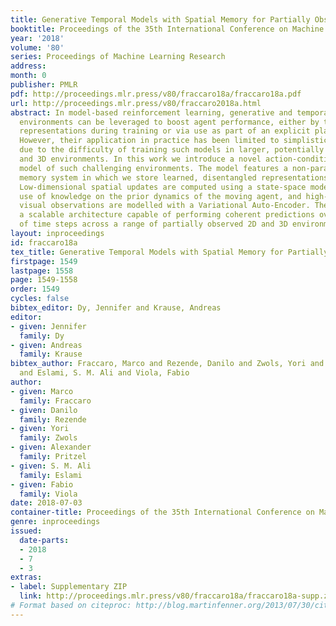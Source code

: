```yaml
---
title: Generative Temporal Models with Spatial Memory for Partially Observed Environments
booktitle: Proceedings of the 35th International Conference on Machine Learning
year: '2018'
volume: '80'
series: Proceedings of Machine Learning Research
address: 
month: 0
publisher: PMLR
pdf: http://proceedings.mlr.press/v80/fraccaro18a/fraccaro18a.pdf
url: http://proceedings.mlr.press/v80/fraccaro2018a.html
abstract: In model-based reinforcement learning, generative and temporal models of
  environments can be leveraged to boost agent performance, either by tuning the agent’s
  representations during training or via use as part of an explicit planning mechanism.
  However, their application in practice has been limited to simplistic environments,
  due to the difficulty of training such models in larger, potentially partially-observed
  and 3D environments. In this work we introduce a novel action-conditioned generative
  model of such challenging environments. The model features a non-parametric spatial
  memory system in which we store learned, disentangled representations of the environment.
  Low-dimensional spatial updates are computed using a state-space model that makes
  use of knowledge on the prior dynamics of the moving agent, and high-dimensional
  visual observations are modelled with a Variational Auto-Encoder. The result is
  a scalable architecture capable of performing coherent predictions over hundreds
  of time steps across a range of partially observed 2D and 3D environments.
layout: inproceedings
id: fraccaro18a
tex_title: Generative Temporal Models with Spatial Memory for Partially Observed Environments
firstpage: 1549
lastpage: 1558
page: 1549-1558
order: 1549
cycles: false
bibtex_editor: Dy, Jennifer and Krause, Andreas
editor:
- given: Jennifer
  family: Dy
- given: Andreas
  family: Krause
bibtex_author: Fraccaro, Marco and Rezende, Danilo and Zwols, Yori and Pritzel, Alexander
  and Eslami, S. M. Ali and Viola, Fabio
author:
- given: Marco
  family: Fraccaro
- given: Danilo
  family: Rezende
- given: Yori
  family: Zwols
- given: Alexander
  family: Pritzel
- given: S. M. Ali
  family: Eslami
- given: Fabio
  family: Viola
date: 2018-07-03
container-title: Proceedings of the 35th International Conference on Machine Learning
genre: inproceedings
issued:
  date-parts:
  - 2018
  - 7
  - 3
extras:
- label: Supplementary ZIP
  link: http://proceedings.mlr.press/v80/fraccaro18a/fraccaro18a-supp.zip
# Format based on citeproc: http://blog.martinfenner.org/2013/07/30/citeproc-yaml-for-bibliographies/
---
```

